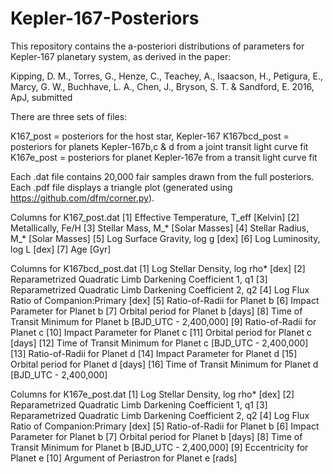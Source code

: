 # Kepler-167-Posteriors
This repository contains the a-posteriori distributions of parameters for Kepler-167 planetary system, as derived in the paper:

Kipping, D. M., Torres, G., Henze, C., Teachey, A., Isaacson, H., Petigura, E., Marcy, G. W., Buchhave, L. A., Chen, J., Bryson, S. T. & Sandford, E. 2016, ApJ, submitted

There are three sets of files:

K167_post = posteriors for the host star, Kepler-167
K167bcd_post = posteriors for planets Kepler-167b,c & d from a joint transit light curve fit
K167e_post = posteriors for planet Kepler-167e from a transit light curve fit

Each .dat file contains 20,000 fair samples drawn from the full posteriors. Each .pdf file displays a triangle plot (generated using https://github.com/dfm/corner.py).

Columns for K167_post.dat
[1] Effective Temperature, T_eff [Kelvin]
[2] Metallically, Fe/H
[3] Stellar Mass, M_* [Solar Masses]
[4] Stellar Radius, M_* [Solar Masses]
[5] Log Surface Gravity, log g [dex]
[6] Log Luminosity, log L [dex]
[7] Age [Gyr]

Columns for K167bcd_post.dat
[1] Log Stellar Density, log rho* [dex]
[2] Reparametrized Quadratic Limb Darkening Coefficient 1, q1
[3] Reparametrized Quadratic Limb Darkening Coefficient 2, q2
[4] Log Flux Ratio of Companion:Primary [dex]
[5] Ratio-of-Radii for Planet b
[6] Impact Parameter for Planet b
[7] Orbital period for Planet b [days]
[8] Time of Transit Minimum for Planet b [BJD_UTC - 2,400,000]
[9] Ratio-of-Radii for Planet c
[10] Impact Parameter for Planet c
[11] Orbital period for Planet c [days]
[12] Time of Transit Minimum for Planet c [BJD_UTC - 2,400,000]
[13] Ratio-of-Radii for Planet d
[14] Impact Parameter for Planet d
[15] Orbital period for Planet d [days]
[16] Time of Transit Minimum for Planet d [BJD_UTC - 2,400,000]

Columns for K167e_post.dat
[1] Log Stellar Density, log rho* [dex]
[2] Reparametrized Quadratic Limb Darkening Coefficient 1, q1
[3] Reparametrized Quadratic Limb Darkening Coefficient 2, q2
[4] Log Flux Ratio of Companion:Primary [dex]
[5] Ratio-of-Radii for Planet b
[6] Impact Parameter for Planet b
[7] Orbital period for Planet b [days]
[8] Time of Transit Minimum for Planet b [BJD_UTC - 2,400,000]
[9] Eccentricity for Planet e
[10] Argument of Periastron for Planet e [rads]
